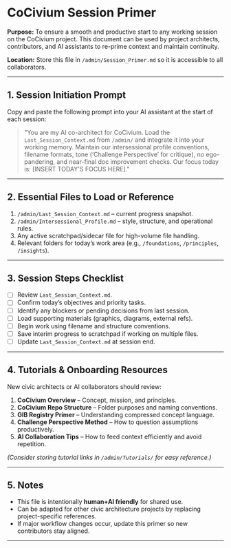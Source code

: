 # CoCivium Session Primer

**Purpose:**
To ensure a smooth and productive start to any working session on the CoCivium project.
This document can be used by project architects, contributors, and AI assistants to re-prime context and maintain continuity.

**Location:**
Store this file in `/admin/Session_Primer.md` so it is accessible to all collaborators.

---

## 1. Session Initiation Prompt
Copy and paste the following prompt into your AI assistant at the start of each session:

> "You are my AI co-architect for CoCivium.
> Load the `Last_Session_Context.md` from `/admin/` and integrate it into your working memory.
> Maintain our intersessional profile conventions, filename formats, tone (‘Challenge Perspective’ for critique), no ego-pandering, and near-final doc improvement checks.
> Our focus today is: [INSERT TODAY'S FOCUS HERE]."

---

## 2. Essential Files to Load or Reference
1. `/admin/Last_Session_Context.md` – current progress snapshot.
2. `/admin/Intersessional_Profile.md` – style, structure, and operational rules.
3. Any active scratchpad/sidecar file for high-volume file handling.
4. Relevant folders for today’s work area (e.g., `/foundations`, `/principles`, `/insights`).

---

## 3. Session Steps Checklist
- [ ] Review `Last_Session_Context.md`.
- [ ] Confirm today’s objectives and priority tasks.
- [ ] Identify any blockers or pending decisions from last session.
- [ ] Load supporting materials (graphics, diagrams, external refs).
- [ ] Begin work using filename and structure conventions.
- [ ] Save interim progress to scratchpad if working on multiple files.
- [ ] Update `Last_Session_Context.md` at session end.

---

## 4. Tutorials & Onboarding Resources
New civic architects or AI collaborators should review:
1. **CoCivium Overview** – Concept, mission, and principles.
2. **CoCivium Repo Structure** – Folder purposes and naming conventions.
3. **GIB Registry Primer** – Understanding compressed concept language.
4. **Challenge Perspective Method** – How to question assumptions productively.
5. **AI Collaboration Tips** – How to feed context efficiently and avoid repetition.

*(Consider storing tutorial links in `/admin/Tutorials/` for easy reference.)*

---

## 5. Notes
- This file is intentionally **human+AI friendly** for shared use.
- Can be adapted for other civic architecture projects by replacing project-specific references.
- If major workflow changes occur, update this primer so new contributors stay aligned.

---



